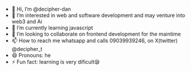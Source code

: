 - 👋 Hi, I’m @decipher-dan
- 👀 I’m interested in web and software development and may venture into web3 and Ai
- 🌱 I’m currently learning javascript
- 💞️ I’m looking to collaborate on frontend development for the maintime 
- 📫 How to reach me whatsapp and calls 09039939246, on X(twitter) @decipher_t
- 😄 Pronouns: he
- ⚡ Fun fact: learning is very dificult😪

<!---
decipher-dan/decipher-dan is a ✨ special ✨ repository because its `README.md` (this file) appears on your GitHub profile.
You can click the Preview link to take a look at your changes.
--->
